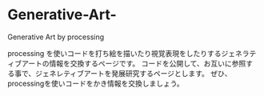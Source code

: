 Generative-Art-
===============

Generative Art by processing

processing
を使いコードを打ち絵を描いたり視覚表現をしたりするジェネラティブアートの情報を交換するページです。
コードを公開して、お互いに参照する事で、ジェネレティブアートを発展研究するページとします。
ぜひ、processingを使いコードをかき情報を交換しましょう。
